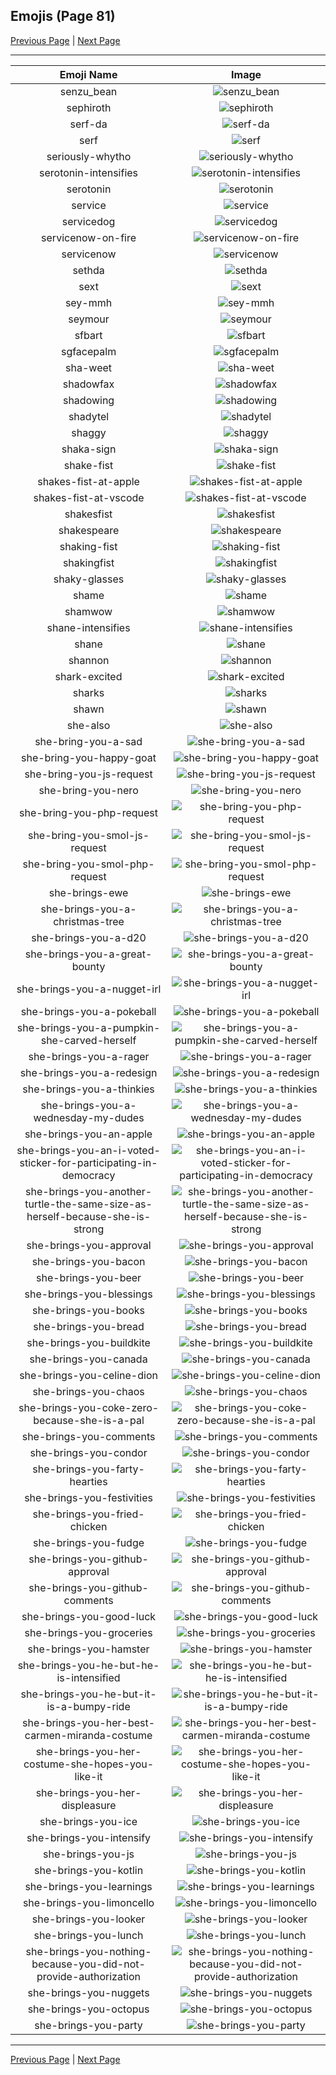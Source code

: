 
## Emojis (Page 81)

[Previous Page](/docs/hashicorp/page-s-0080.md)
  | [Next Page](/docs/hashicorp/page-s-0082.md)

<hr />

|Emoji Name|Image|
| :-: | :-: |
|senzu_bean| ![senzu_bean](/emojis/hashicorp/senzu_bean.png)|
|sephiroth| ![sephiroth](/emojis/hashicorp/sephiroth.png)|
|serf-da| ![serf-da](/emojis/hashicorp/serf-da.png)|
|serf| ![serf](/emojis/hashicorp/serf.png)|
|seriously-whytho| ![seriously-whytho](/emojis/hashicorp/seriously-whytho.png)|
|serotonin-intensifies| ![serotonin-intensifies](/emojis/hashicorp/serotonin-intensifies.gif)|
|serotonin| ![serotonin](/emojis/hashicorp/serotonin.png)|
|service| ![service](/emojis/hashicorp/service.png)|
|servicedog| ![servicedog](/emojis/hashicorp/servicedog.png)|
|servicenow-on-fire| ![servicenow-on-fire](/emojis/hashicorp/servicenow-on-fire.gif)|
|servicenow| ![servicenow](/emojis/hashicorp/servicenow.jpg)|
|sethda| ![sethda](/emojis/hashicorp/sethda.png)|
|sext| ![sext](/emojis/hashicorp/sext.png)|
|sey-mmh| ![sey-mmh](/emojis/hashicorp/sey-mmh.gif)|
|seymour| ![seymour](/emojis/hashicorp/seymour.png)|
|sfbart| ![sfbart](/emojis/hashicorp/sfbart.png)|
|sgfacepalm| ![sgfacepalm](/emojis/hashicorp/sgfacepalm.gif)|
|sha-weet| ![sha-weet](/emojis/hashicorp/sha-weet.gif)|
|shadowfax| ![shadowfax](/emojis/hashicorp/shadowfax.png)|
|shadowing| ![shadowing](/emojis/hashicorp/shadowing.jpg)|
|shadytel| ![shadytel](/emojis/hashicorp/shadytel.png)|
|shaggy| ![shaggy](/emojis/hashicorp/shaggy.png)|
|shaka-sign| ![shaka-sign](/emojis/hashicorp/shaka-sign.png)|
|shake-fist| ![shake-fist](/emojis/hashicorp/shake-fist.gif)|
|shakes-fist-at-apple| ![shakes-fist-at-apple](/emojis/hashicorp/shakes-fist-at-apple.png)|
|shakes-fist-at-vscode| ![shakes-fist-at-vscode](/emojis/hashicorp/shakes-fist-at-vscode.png)|
|shakesfist| ![shakesfist](/emojis/hashicorp/shakesfist.png)|
|shakespeare| ![shakespeare](/emojis/hashicorp/shakespeare.png)|
|shaking-fist| ![shaking-fist](/emojis/hashicorp/shaking-fist.gif)|
|shakingfist| ![shakingfist](/emojis/hashicorp/shakingfist.gif)|
|shaky-glasses| ![shaky-glasses](/emojis/hashicorp/shaky-glasses.png)|
|shame| ![shame](/emojis/hashicorp/shame.png)|
|shamwow| ![shamwow](/emojis/hashicorp/shamwow.jpg)|
|shane-intensifies| ![shane-intensifies](/emojis/hashicorp/shane-intensifies.gif)|
|shane| ![shane](/emojis/hashicorp/shane.png)|
|shannon| ![shannon](/emojis/hashicorp/shannon.png)|
|shark-excited| ![shark-excited](/emojis/hashicorp/shark-excited.gif)|
|sharks| ![sharks](/emojis/hashicorp/sharks.png)|
|shawn| ![shawn](/emojis/hashicorp/shawn.png)|
|she-also| ![she-also](/emojis/hashicorp/she-also.png)|
|she-bring-you-a-sad| ![she-bring-you-a-sad](/emojis/hashicorp/she-bring-you-a-sad.png)|
|she-bring-you-happy-goat| ![she-bring-you-happy-goat](/emojis/hashicorp/she-bring-you-happy-goat.gif)|
|she-bring-you-js-request| ![she-bring-you-js-request](/emojis/hashicorp/she-bring-you-js-request.png)|
|she-bring-you-nero| ![she-bring-you-nero](/emojis/hashicorp/she-bring-you-nero.png)|
|she-bring-you-php-request| ![she-bring-you-php-request](/emojis/hashicorp/she-bring-you-php-request.png)|
|she-bring-you-smol-js-request| ![she-bring-you-smol-js-request](/emojis/hashicorp/she-bring-you-smol-js-request.png)|
|she-bring-you-smol-php-request| ![she-bring-you-smol-php-request](/emojis/hashicorp/she-bring-you-smol-php-request.png)|
|she-brings-ewe| ![she-brings-ewe](/emojis/hashicorp/she-brings-ewe.png)|
|she-brings-you-a-christmas-tree| ![she-brings-you-a-christmas-tree](/emojis/hashicorp/she-brings-you-a-christmas-tree.png)|
|she-brings-you-a-d20| ![she-brings-you-a-d20](/emojis/hashicorp/she-brings-you-a-d20.png)|
|she-brings-you-a-great-bounty| ![she-brings-you-a-great-bounty](/emojis/hashicorp/she-brings-you-a-great-bounty.png)|
|she-brings-you-a-nugget-irl| ![she-brings-you-a-nugget-irl](/emojis/hashicorp/she-brings-you-a-nugget-irl.png)|
|she-brings-you-a-pokeball| ![she-brings-you-a-pokeball](/emojis/hashicorp/she-brings-you-a-pokeball.png)|
|she-brings-you-a-pumpkin-she-carved-herself| ![she-brings-you-a-pumpkin-she-carved-herself](/emojis/hashicorp/she-brings-you-a-pumpkin-she-carved-herself.png)|
|she-brings-you-a-rager| ![she-brings-you-a-rager](/emojis/hashicorp/she-brings-you-a-rager.gif)|
|she-brings-you-a-redesign| ![she-brings-you-a-redesign](/emojis/hashicorp/she-brings-you-a-redesign.png)|
|she-brings-you-a-thinkies| ![she-brings-you-a-thinkies](/emojis/hashicorp/she-brings-you-a-thinkies.png)|
|she-brings-you-a-wednesday-my-dudes| ![she-brings-you-a-wednesday-my-dudes](/emojis/hashicorp/she-brings-you-a-wednesday-my-dudes.png)|
|she-brings-you-an-apple| ![she-brings-you-an-apple](/emojis/hashicorp/she-brings-you-an-apple.png)|
|she-brings-you-an-i-voted-sticker-for-participating-in-democracy| ![she-brings-you-an-i-voted-sticker-for-participating-in-democracy](/emojis/hashicorp/she-brings-you-an-i-voted-sticker-for-participating-in-democracy.png)|
|she-brings-you-another-turtle-the-same-size-as-herself-because-she-is-strong| ![she-brings-you-another-turtle-the-same-size-as-herself-because-she-is-strong](/emojis/hashicorp/she-brings-you-another-turtle-the-same-size-as-herself-because-she-is-strong.png)|
|she-brings-you-approval| ![she-brings-you-approval](/emojis/hashicorp/she-brings-you-approval.png)|
|she-brings-you-bacon| ![she-brings-you-bacon](/emojis/hashicorp/she-brings-you-bacon.png)|
|she-brings-you-beer| ![she-brings-you-beer](/emojis/hashicorp/she-brings-you-beer.png)|
|she-brings-you-blessings| ![she-brings-you-blessings](/emojis/hashicorp/she-brings-you-blessings.png)|
|she-brings-you-books| ![she-brings-you-books](/emojis/hashicorp/she-brings-you-books.png)|
|she-brings-you-bread| ![she-brings-you-bread](/emojis/hashicorp/she-brings-you-bread.png)|
|she-brings-you-buildkite| ![she-brings-you-buildkite](/emojis/hashicorp/she-brings-you-buildkite.png)|
|she-brings-you-canada| ![she-brings-you-canada](/emojis/hashicorp/she-brings-you-canada.png)|
|she-brings-you-celine-dion| ![she-brings-you-celine-dion](/emojis/hashicorp/she-brings-you-celine-dion.jpg)|
|she-brings-you-chaos| ![she-brings-you-chaos](/emojis/hashicorp/she-brings-you-chaos.png)|
|she-brings-you-coke-zero-because-she-is-a-pal| ![she-brings-you-coke-zero-because-she-is-a-pal](/emojis/hashicorp/she-brings-you-coke-zero-because-she-is-a-pal.png)|
|she-brings-you-comments| ![she-brings-you-comments](/emojis/hashicorp/she-brings-you-comments.gif)|
|she-brings-you-condor| ![she-brings-you-condor](/emojis/hashicorp/she-brings-you-condor.png)|
|she-brings-you-farty-hearties| ![she-brings-you-farty-hearties](/emojis/hashicorp/she-brings-you-farty-hearties.png)|
|she-brings-you-festivities| ![she-brings-you-festivities](/emojis/hashicorp/she-brings-you-festivities.png)|
|she-brings-you-fried-chicken| ![she-brings-you-fried-chicken](/emojis/hashicorp/she-brings-you-fried-chicken.png)|
|she-brings-you-fudge| ![she-brings-you-fudge](/emojis/hashicorp/she-brings-you-fudge.png)|
|she-brings-you-github-approval| ![she-brings-you-github-approval](/emojis/hashicorp/she-brings-you-github-approval.png)|
|she-brings-you-github-comments| ![she-brings-you-github-comments](/emojis/hashicorp/she-brings-you-github-comments.png)|
|she-brings-you-good-luck| ![she-brings-you-good-luck](/emojis/hashicorp/she-brings-you-good-luck.png)|
|she-brings-you-groceries| ![she-brings-you-groceries](/emojis/hashicorp/she-brings-you-groceries.png)|
|she-brings-you-hamster| ![she-brings-you-hamster](/emojis/hashicorp/she-brings-you-hamster.png)|
|she-brings-you-he-but-he-is-intensified| ![she-brings-you-he-but-he-is-intensified](/emojis/hashicorp/she-brings-you-he-but-he-is-intensified.gif)|
|she-brings-you-he-but-it-is-a-bumpy-ride| ![she-brings-you-he-but-it-is-a-bumpy-ride](/emojis/hashicorp/she-brings-you-he-but-it-is-a-bumpy-ride.gif)|
|she-brings-you-her-best-carmen-miranda-costume| ![she-brings-you-her-best-carmen-miranda-costume](/emojis/hashicorp/she-brings-you-her-best-carmen-miranda-costume.png)|
|she-brings-you-her-costume-she-hopes-you-like-it| ![she-brings-you-her-costume-she-hopes-you-like-it](/emojis/hashicorp/she-brings-you-her-costume-she-hopes-you-like-it.png)|
|she-brings-you-her-displeasure| ![she-brings-you-her-displeasure](/emojis/hashicorp/she-brings-you-her-displeasure.png)|
|she-brings-you-ice| ![she-brings-you-ice](/emojis/hashicorp/she-brings-you-ice.png)|
|she-brings-you-intensify| ![she-brings-you-intensify](/emojis/hashicorp/she-brings-you-intensify.gif)|
|she-brings-you-js| ![she-brings-you-js](/emojis/hashicorp/she-brings-you-js.png)|
|she-brings-you-kotlin| ![she-brings-you-kotlin](/emojis/hashicorp/she-brings-you-kotlin.png)|
|she-brings-you-learnings| ![she-brings-you-learnings](/emojis/hashicorp/she-brings-you-learnings.png)|
|she-brings-you-limoncello| ![she-brings-you-limoncello](/emojis/hashicorp/she-brings-you-limoncello.png)|
|she-brings-you-looker| ![she-brings-you-looker](/emojis/hashicorp/she-brings-you-looker.png)|
|she-brings-you-lunch| ![she-brings-you-lunch](/emojis/hashicorp/she-brings-you-lunch.png)|
|she-brings-you-nothing-because-you-did-not-provide-authorization| ![she-brings-you-nothing-because-you-did-not-provide-authorization](/emojis/hashicorp/she-brings-you-nothing-because-you-did-not-provide-authorization.png)|
|she-brings-you-nuggets| ![she-brings-you-nuggets](/emojis/hashicorp/she-brings-you-nuggets.png)|
|she-brings-you-octopus| ![she-brings-you-octopus](/emojis/hashicorp/she-brings-you-octopus.png)|
|she-brings-you-party| ![she-brings-you-party](/emojis/hashicorp/she-brings-you-party.gif)|

<hr/>

[Previous Page](/docs/hashicorp/page-s-0080.md)
  | [Next Page](/docs/hashicorp/page-s-0082.md)
